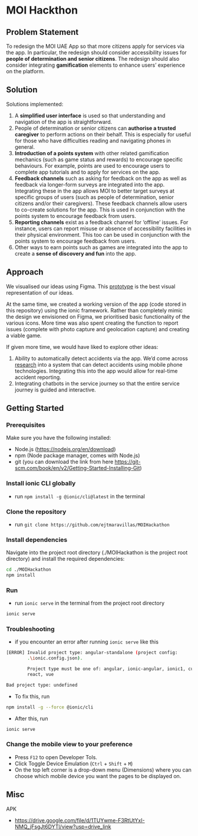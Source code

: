 # MOI Hackthon

## Problem Statement
To redesign the MOI UAE App so that more citizens apply for services via the app. In particular, the redesign should consider accessibility issues for **people of determination and senior citizens**. The redesign should also consider integrating **gamification** elements to enhance users’ experience on the platform. 

## Solution
Solutions implemented: 
1.	A **simplified user interface** is used so that understanding and navigation of the app is straightforward.
2.	People of determination or senior citizens can **authorise a trusted caregiver** to perform actions on their behalf. This is especially for useful for those who have difficulties reading and navigating phones in general. 
3.	**Introduction of a points system** with other related gamification mechanics (such as game status and rewards) to encourage specific behaviours. For example, points are used to encourage users to complete app tutorials and to apply for services on the app. 
4.	**Feedback channels** such as asking for feedback on the app as well as feedback via longer-form surveys are integrated into the app. Integrating these in the app allows MOI to better target surveys at specific groups of users (such as people of determination, senior citizens and/or their caregivers). These feedback channels allow users to co-create solutions for the app. This is used in conjunction with the points system to encourage feedback from users. 
5.	**Reporting channels** exist as a feedback channel for ‘offline’ issues. For instance, users can report misuse or absence of accessibility facilities in their physical environment. This too can be used in conjunction with the points system to encourage feedback from users. 
6.	Other ways to earn points such as games are integrated into the app to create a **sense of discovery and fun** into the app. 

## Approach
We visualised our ideas using Figma. This [prototype](https://www.figma.com/proto/hj5UAqNIwyWJgQ5gMgHk92/MOI?page-id=0%3A1&node-id=208-5409&viewport=-983%2C416%2C0.13&t=j0Z1ycdxIDhtfx4D-1&scaling=min-zoom&starting-point-node-id=208%3A5409) is the best visual representation of our ideas. 

At the same time, we created a working version of the app (code stored in this repository) using the ionic framework. Rather than completely mimic the design we envisioned on Figma, we prioritised basic functionality of the various icons. More time was also spent creating the function to report issues (complete with photo capture and geolocation capture) and creating a viable game. 

If given more time, we would have liked to explore other ideas:
1.	Ability to automatically detect accidents via the app. We’d come across [research](https://ieeexplore.ieee.org/document/8123430) into a system that can detect accidents using mobile phone technologies. Integrating this into the app would allow for real-time accident reporting.
2.	Integrating chatbots in the service journey so that the entire service journey is guided and interactive. 


## Getting Started

### Prerequisites
Make sure you have the following installed:

- Node.js (https://nodejs.org/en/download)
- npm (Node package manager, comes with Node.js)
- git (you can download the link from here https://git-scm.com/book/en/v2/Getting-Started-Installing-Git)

### Install ionic CLI globally

- run `npm install -g @ionic/cli@latest` in the terminal

### Clone the repository

- run `git clone https://github.com/ejtmaravillas/MOIHackathon`

### Install dependencies

Navigate into the project root directory (./MOIHackathon is the project root directory) and install the required dependencies:

```bash
cd ./MOIHackathon 
npm install
```

### Run

- run `ionic serve` in the terminal from the project root directory

```bash
ionic serve
```
### Troubleshooting

- if you encounter an error after running `ionic serve` like this

```bash
[ERROR] Invalid project type: angular-standalone (project config:
        .\ionic.config.json).

        Project type must be one of: angular, ionic-angular, ionic1, custom,   
        react, vue

Bad project type: undefined
```

- To fix this, run 
```bash
npm install -g --force @ionic/cli
```

- After this, run
```bash
ionic serve
```
### Change the mobile view to your preference

- Press `F12` to open Developer Tols.
- Click Toggle Device Emulation (`Ctrl` + `Shift` + `M`)
- On the top left corner is a drop-down menu (Dimensions) where you can choose which mobile device you want the pages to be displayed on.

## Misc
APK
- https://drive.google.com/file/d/1TUYwme-F3RtUtYxI-NMQ_jFsgJt6DYTl/view?usp=drive_link
